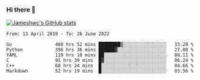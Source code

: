 ### Hi there 👋

[![Jameshwc's GitHub stats](https://github-readme-stats.vercel.app/api?username=jameshwc)](https://github.com/anuraghazra/github-readme-stats)

<!--START_SECTION:waka-->

```text
From: 13 April 2019 - To: 26 June 2022

Go                488 hrs 52 mins ████████▒░░░░░░░░░░░░░░░░   33.28 %
Python            396 hrs 36 mins ██████▓░░░░░░░░░░░░░░░░░░   27.00 %
YAML              119 hrs 10 mins ██░░░░░░░░░░░░░░░░░░░░░░░   08.11 %
C                 91 hrs 39 mins  █▓░░░░░░░░░░░░░░░░░░░░░░░   06.24 %
C++               68 hrs 24 mins  █░░░░░░░░░░░░░░░░░░░░░░░░   04.66 %
Markdown          52 hrs 19 mins  █░░░░░░░░░░░░░░░░░░░░░░░░   03.56 %
```

<!--END_SECTION:waka-->